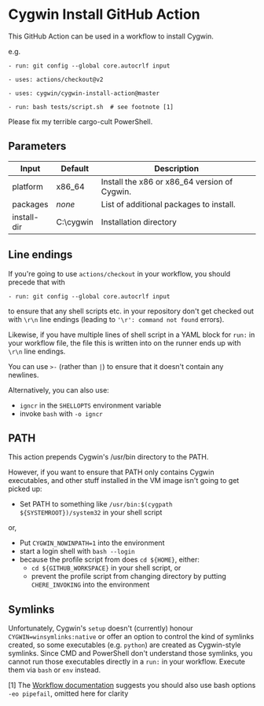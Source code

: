 Cygwin Install GitHub Action
============================

This GitHub Action can be used in a workflow to install Cygwin.

e.g.

    - run: git config --global core.autocrlf input

    - uses: actions/checkout@v2

    - uses: cygwin/cygwin-install-action@master

    - run: bash tests/script.sh  # see footnote [1]

Please fix my terrible cargo-cult PowerShell.

Parameters
----------

| Input       | Default   | Description
| ----------- | --------- | -----------
| platform    | x86_64    | Install the x86 or x86\_64 version of Cygwin.
| packages    | *none*    | List of additional packages to install.
| install-dir | C:\cygwin | Installation directory

Line endings
------------

If you're going to use `actions/checkout` in your workflow, you should
precede that with

    - run: git config --global core.autocrlf input

to ensure that any shell scripts etc. in your repository don't get checked out
with `\r\n` line endings (leading to `'\r': command not found` errors).

Likewise, if you have multiple lines of shell script in a YAML block for `run:`
in your workflow file, the file this is written into on the runner ends up with
`\r\n` line endings.

You can use `>-` (rather than `|`) to ensure that it doesn't contain any
newlines.

Alternatively, you can also use:

- `igncr` in the `SHELLOPTS` environment variable
- invoke `bash` with `-o igncr`

PATH
----

This action prepends Cygwin's /usr/bin directory to the PATH.

However, if you want to ensure that PATH only contains Cygwin executables,
and other stuff installed in the VM image isn't going to get picked up:

- Set PATH to something like `/usr/bin:$(cygpath ${SYSTEMROOT})/system32` in
  your shell script

or,

- Put `CYGWIN_NOWINPATH=1` into the environment
- start a login shell with `bash --login`
- because the profile script from does `cd ${HOME}`, either:
  * `cd ${GITHUB_WORKSPACE}` in your shell script, or
  * prevent the profile script from changing directory by putting
    `CHERE_INVOKING` into the environment

Symlinks
--------

Unfortunately, Cygwin's `setup` doesn't (currently) honour
`CYGWIN=winsymlinks:native` or offer an option to control the kind of symlinks
created, so some executables (e.g. `python`) are created as Cygwin-style
symlinks. Since CMD and PowerShell don't understand those symlinks, you cannot
run those executables directly in a `run:` in your workflow. Execute them via
`bash` or `env` instead.

[1] The
[Workflow documentation](https://docs.github.com/en/actions/reference/workflow-syntax-for-github-actions#exit-codes-and-error-action-preference)
suggests you should also use bash options `-eo pipefail`, omitted here for clarity
